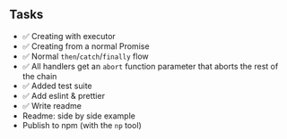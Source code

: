 ## Tasks

- ✅ Creating with executor
- ✅ Creating from a normal Promise
- ✅ Normal `then`/`catch`/`finally` flow
- ✅ All handlers get an `abort` function parameter that aborts the rest of the chain
- ✅ Added test suite
- ✅ Add eslint & prettier
- ✅ Write readme
- Readme: side by side example
- Publish to npm (with the `np` tool)

